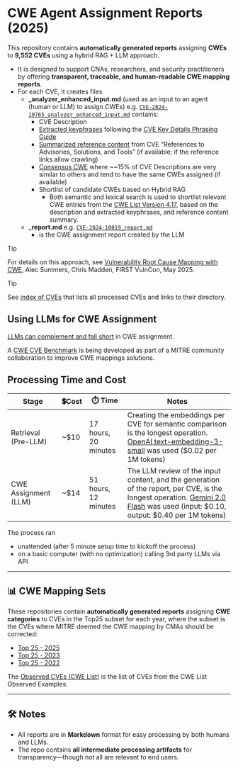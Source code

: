 # CWE Agent Assignment Reports (2025)

This repository contains **automatically generated reports** assigning **CWEs** to **9,552 CVEs** using a hybrid RAG + LLM approach. 

- It is designed to support CNAs, researchers, and security practitioners by offering **transparent, traceable, and human-readable CWE mapping reports**.
- For each CVE, it creates files 
  - **_analyzer_enhanced_input.md** (used as an input to an agent (human or LLM) to assign CWEs) e.g. [`CVE-2024-10765_analyzer_enhanced_input.md`](https://github.com/CyberSecAI/cwe_agent_assign_reports_2025/blob/main/CVE-2024-10765/CVE-2024-10765_analyzer_enhanced_input.md) contains:
    - CVE Description
    -  [Extracted keyphrases](https://github.com/CyberSecAI/cve_info) following the [CVE Key Details Phrasing Guide](https://www.cve.org/Resources/General/Key-Details-Phrasing.pdf)
    - [Summarized reference content](https://github.com/CyberSecAI/cve_info_refs/) from CVE “References to Advisories, Solutions, and Tools” (if available; if the reference links allow crawling)
    - [Consensus CWE](https://github.com/CyberSecAI/cve_dedup) where ~~15% of CVE Descriptions are very similar to others and tend to have the same CWEs assigned (if available)
    - Shortlist of candidate CWEs based on Hybrid RAG
      - Both semantic and lexical search is used to shortlist relevant CWE entries from the [CWE List Version 4.17](https://cwe.mitre.org/data/published/cwe_v4.17.pdf), based on the description and extracted keyphrases, and reference content summary.
  - **_report.md** e.g. [`CVE-2024-10019_report.md`](https://github.com/CyberSecAI/cwe_agent_assign_reports_2025/blob/main/CVE-2024-10019/CVE-2024-10019_report.md)
    - is the CWE assignment report created by the LLM

> [!TIP]
> For details on this approach, see [Vulnerability Root Cause Mapping with CWE](https://youtu.be/TH1tGO15K24?t=948), Alec Summers, Chris Madden, FIRST VulnCon, May 2025.


> [!TIP]
> See [index of CVEs](./index.md) that lists all processed CVEs and links to their directory.
 
 ## Using LLMs for CWE Assignment
[LLMs can complement and fall short](https://youtu.be/TH1tGO15K24?t=2405) in CWE assignment.  

A [CWE CVE Benchmark](https://cwe-cve-benchmark.github.io/) is being developed as part of a MITRE community collaboration to improve CWE mappings solutions.




## Processing Time and Cost

| Stage                | 💲Cost       | ⏱️ Time                 | Notes                                                                                   |
| -------------------- | ------- | -------------------- | ---------------------------------------------------------------------------------------- |
| Retrieval (Pre-LLM)  | ~$10    | 17 hours, 20 minutes | Creating the embeddings per CVE for semantic comparison is the longest operation. [OpenAI text-embedding-3-small](https://platform.openai.com/docs/models/text-embedding-3-small) was used ($0.02 per 1M tokens)       |
| CWE Assignment (LLM) | ~$14    | 51 hours, 12 minutes | The LLM review of the input content, and the generation of the report, per CVE, is the longest operation. [Gemini 2.0 Flash](https://ai.google.dev/gemini-api/docs/pricing#gemini-2.0-flash) was used (input: $0.10, output: $0.40 per 1M tokens) |

The process ran 
- unattended (after 5 minute setup time to kickoff the process)
- on a basic computer (with no optimization) calling 3rd party LLMs via API

 
---




## 📊 CWE Mapping Sets

These repositories contain **automatically generated reports** assigning **CWE categories** to CVEs in the Top25 subset for each year, where the subset is the CVEs where MITRE deemed the CWE mapping by CMAs should be corrected:
* [Top 25 - 2025 ](https://github.com/CyberSecAI/cwe_agent_assign_reports_2025)
* [Top 25 - 2023](https://github.com/CyberSecAI/cwe_agent_assign_reports_2023)
* [Top 25 - 2022](https://github.com/CyberSecAI/cwe_agent_assign_reports_2022)

The [Observed CVEs (CWE List)](https://github.com/CyberSecAI/cwe_agent_assign_reports_observed)  is the list of CVEs from the CWE List Observed Examples.

---

## 🛠️ Notes

* All reports are in **Markdown** format for easy processing by both humans and LLMs.
* The repo contains **all intermediate processing artifacts** for transparency—though not all are relevant to end users.
